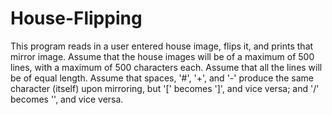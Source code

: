# House-Flipping
This program reads in a user entered house image, flips it, and prints that mirror image. Assume that the house images will be of a maximum of 500 lines, with a maximum of 500 characters each.
Assume that all the lines will be of equal length. Assume that spaces, '#', '+', and '-' produce the same character (itself) upon
mirroring, but '[' becomes ']', and vice versa; and '/' becomes '\', and vice versa.
